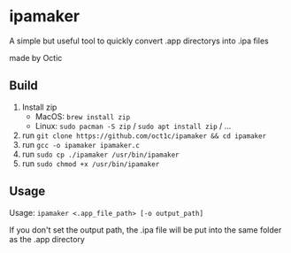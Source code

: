 # ipamaker
A simple but useful tool to quickly convert .app directorys into .ipa files

made by Octic

## Build
1. Install zip
   - MacOS: `brew install zip`
   - Linux: `sudo pacman -S zip` / `sudo apt install zip` / ...
2. run `git clone https://github.com/oct1c/ipamaker && cd ipamaker`
3. run `gcc -o ipamaker ipamaker.c`
4. run `sudo cp ./ipamaker /usr/bin/ipamaker`
5. run `sudo chmod +x /usr/bin/ipamaker`

## Usage
Usage: `ipamaker <.app_file_path> [-o output_path]`

If you don't set the output path, the .ipa file will be put into the same folder as the .app directory
